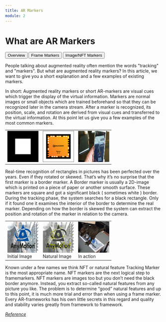 ```yaml
---
title: AR Markers
module: 2
---
```



# What are AR Markers

<div class="tab">
  <button class="tablinks" onclick="openTab(event, 'Overview')">Overview</button>
<button class="tablinks" onclick="openTab(event, 'Frame')">Frame Markers</button>
<button class="tablinks" onclick="openTab(event, 'Image')">Image/NFT Markers</button>
</div>

<div id="Overview" class="tabcontent" style="display:block">
<p>
People talking about augmented reality often mention the words "tracking" and "markers". But what are augmented reality markers? In this article, we want to give you a short explanation and a few examples of existing markers.
</p>
<p>In short: Augmented reality markers or short AR-markers are visual cues which trigger the display of the virtual information.  Markers are normal images or small objects which are trained beforehand so that they can be recognized later in the camera stream.  After a marker is recognized, its position, scale, and rotation are derived from visual cues and transferred to the virtual information. At this point let us give you a few examples of the most common markers.
</p>
</div>

<div id="Frame" class="tabcontent">

<table>
<tr>
<td><img src="../imgs/AR_Toolkit_Marker.png" width="100" height="100" /></td>
<td><img src="../imgs/Vuforia_Marker.png" width="100" height="100" /></td>
<td><img src="../imgs/csm_Bild_02_2050c79c00.jpg" width="100" height="100" /></td>
</tr>
</table>

<p>Real-time recognition of rectangles in pictures has been perfected over the years. Even if they rotated or skewed. That’s why it’s no surprise that the first marker is a border marker. A Border marker is usually a 2D-image which is printed on a piece of paper or another smooth surface. These markers are square and got a significant black ( sometimes white ) border. During the tracking phase, the system searches for a black rectangle. Only if it found one it examines the interior of the border to determine the real marker. Depending on how the border ís skewed the system can extract the position and rotation of the marker in relation to the camera.</p>

</div>

<div id="Image" class="tabcontent" style="display:block">
<table>
<tr>
<td><img src="../imgs/AugementedRealityMarkerAnymotion.jpg" width="100" height="100" /><br />Initial Image</td>
<td><img src="../imgs/AugementedRealityMarkerAnymotionFeatures.jpg" width="100" height="100" /><br />Natural Image</td>
<td><img src="../imgs/ImEinsatz.jpg" width="100" height="100" /><br />In action</td>
</tr>
</table>
<p>Known under a few names we think NFT or natural feature Tracking Marker is the most appropriate name. NFT markers are the next logical step to framemarkers. NFT markers are images too but you don’t need the black border anymore. Instead, you extract so-called natural features from any picture you like. The problem is to determine “good” natural features and up to this point, it is much more trial and error than when using a frame marker. Every AR-frameworks has his own little secrets in this regard and quality and stability varies greatly from framework to framework.</p>

</div>

<a href="https://anymotion.com/en/wissensgrundlagen/augmented-reality-marker#:~:text=Marker%20%E2%80%93%20Augmented%20Reality&text=In%20short%3A%20Augmented%20reality%20markers,later%20in%20the%20camera%20stream." target="_new"><em>Reference</em></a>